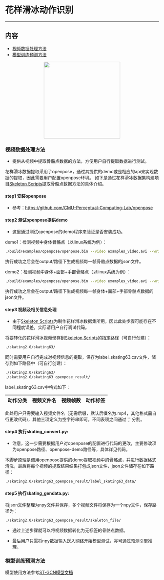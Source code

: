 # 花样滑冰动作识别

---
## 内容

- [视频数据处理方法](#视频数据处理方法)
- [模型训练预测方法](#模型训练预测方法)


<div align="center">
  <img src="Alex.gif" width=250/></div>

### 视频数据处理方法

 - 提供从视频中提取骨骼点数据的方法，方便用户自行提取数据进行测试。

 花样滑冰数据提取采用了openpose，通过其提供的demo或是相应的api来实现数据的提取，因此需要用户配置openpose环境。
 如下是通过花样滑冰数据集构建项目[Skeleton Scripts](https://github.com/HaxiSnake/skeleton_scripts)提取骨骼点数据方法的具体介绍。

 #### step1 安装openpose

 - 参考：https://github.com/CMU-Perceptual-Computing-Lab/openpose  

 #### step2 测试openpose提供demo

 - 这里通过测试openpose的demo程序来验证是否安装成功。

 demo1：检测视频中身体骨骼点（以linux系统为例）：

 ```bash
 ./build/examples/openpose/openpose.bin --video examples_video.avi --write_json output/ --display 0 --render_pose 0
 ```

 执行成功之后会在output/路径下生成视频每一帧骨骼点数据的json文件。

 demo2：检测视频中身体+面部+手部骨骼点（以linux系统为例）：

 ```bash
 ./build/examples/openpose/openpose.bin --video examples_video.avi --write_json output/ --display 0 --render_pose 0 --face --hand
 ```

 执行成功之后会在output/路径下生成视频每一帧身体+面部+手部骨骼点数据的json文件。

 #### step3 视频及相关信息处理

 - 由于[Skeleton Scripts](https://github.com/HaxiSnake/skeleton_scripts)为制作花样滑冰数据集所用，因此此处步骤可能存在不同程度误差，实际请用户自行调试代码。

 将要转化的花样滑冰视频储存到[Skeleton Scripts](https://github.com/HaxiSnake/skeleton_scripts)的指定路径（可自行创建）：
 ```bash
 ./skating2.0/skating63/
 ```

 同时需要用户自行完成对视频信息的提取，保存为label_skating63.csv文件，储存到如下路径中（可自行创建）：

 ```bash
 ./skating2.0/skating63/
 ./skating2.0/skating63_openpose_result/
 ```

 label_skating63.csv中格式如下：

 | 动作分类 | 视频文件名 | 视频帧数 | 动作标签 |
 | :----: | :----: | :----: | :---- |

 此处用户只需要输入视频文件名（无需后缀，默认后缀名为.mp4，其他格式需自行更改代码)，其他三项定义为空字符串即可，不同表项之间通过 ',' 分割。

 #### step4 执行skating_convert.py:

 - 注意，这一步需要根据用户对openpose的配置进行代码的更改，主要修改项为openpose路径、openpose-demo路径等，具体详见代码。

 本脚步原理是调用openpose提供的demo提取视频中的骨骼点，并进行数据格式清洗，最后将每个视频的提取结果结果打包成json文件，json文件储存在如下路径：

 ```bash
 ./skating2.0/skating63_openpose_result/label_skating63_data/
 ```

 #### step5 执行skating_gendata.py:

 将json文件整理为npy文件并保存，多个视频文件将保存为一个npy文件，保存路径为：

 ```bash
 ./skating2.0/skating63_openpose_result/skeleton_file/
 ```

 - 通过上述步骤就可以将视频数据转化为无标签的骨骼点数据。

 - 最后用户只需将npy数据输入送入网络开始模型测试，亦可通过预测引擎推理。


 ### 模型训练预测方法

 模型使用方法参考[ST-GCN模型文档](../../docs/zh-CN/model_zoo/recognition/stgcn.md)
